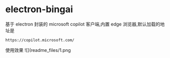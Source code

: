 # electron-bingai

基于 electron 封装的 microsoft copilot 客户端,内置 edge 浏览器,默认加载的地址是

```
https://copilot.microsoft.com/
```

使用效果
![](readme_files/1.png
